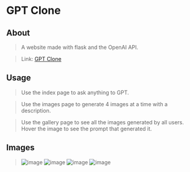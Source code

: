 # GPT Clone

## About
> A website made with flask and the OpenAI API. 

> Link: <a href="https://gptdoca.herokuapp.com/">GPT Clone</a>

## Usage
> Use the index page to ask anything to GPT. 

> Use the images page to generate 4 images at a time with a description.

> Use the gallery page to see all the images generated by all users. Hover the image to see the prompt that generated it.

## Images
> ![image](https://user-images.githubusercontent.com/98183878/234958822-eefc0fbe-26f4-48c3-b4e3-e9f2872eaeb1.png)
> ![image](https://user-images.githubusercontent.com/98183878/233812021-941fd29d-1b60-4bcc-a9f1-1f425a293bda.png)
> ![image](https://user-images.githubusercontent.com/98183878/233815853-d927f2d0-6f0c-4247-b2fe-2902922e4537.png)
> ![image](https://user-images.githubusercontent.com/98183878/233844564-4320d421-3585-459f-83da-20aec36a7163.png)
